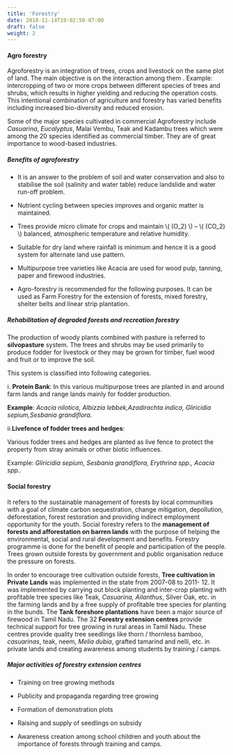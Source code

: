 ```yaml
---
title: 'Forestry'
date: 2018-11-14T19:02:50-07:00
draft: false
weight: 2
---
```


#### Agro forestry


Agroforestry is an integration of trees, crops
and livestock on the same plot of land. The main
objective is on the interaction among them .
Example: intercropping of two or more crops
between different species of trees and shrubs,
which results in higher yielding and reducing the
operation costs. This intentional combination
of agriculture and forestry has varied benefits
including increased bio-diversity and reduced
erosion.


Some of the major species cultivated in
commercial Agroforestry include *Casuarina*,
*Eucalyptus*, Malai Vembu, Teak and Kadambu
trees which were among the 20 species
identified as commercial timber. They are of
great importance to wood-based industries.


##### Benefits of agroforestry

*  It is an answer to the problem of soil and
water conservation and also to stabilise
the soil (salinity and water table) reduce
landslide and water run-off problem.



* Nutrient cycling between species improves
and organic matter is maintained.


* Trees provide micro climate for crops and
maintain \\( (O_2) \\)   –   \\( (CO_2) \\)   balanced, atmospheric
temperature and relative humidity.

* Suitable for dry land where rainfall is
minimum and hence it is a good system for
alternate land use pattern.

* Multipurpose tree varieties like Acacia are
used for wood pulp, tanning, paper and
firewood industries.


* Agro-forestry is recommended for the
following purposes. It can be used as
Farm Forestry for the extension of forests,
mixed forestry, shelter belts and linear strip
plantation.


##### Rehabilitation of degraded forests and recreation forestry

The production of woody plants combined
with pasture is referred to **silvopasture** system.
The trees and shrubs may be used primarily
to produce fodder for livestock or they may
be grown for timber, fuel wood and fruit or to
improve the soil.


This system is classified into following categories.



i. **Protein Bank**: In this various multipurpose
trees are planted in and around farm
lands and range lands mainly for fodder
production.


**Example**: *Acacia nilotica, Albizzia lebbek,Azadirachta indica, Gliricidia sepium,Sesbania grandiflora.*



ii.**Livefence of fodder trees and hedges**:


Various fodder trees and hedges are planted
as live fence to protect the property from
stray animals or other biotic influences.





Example: *Gliricidia sepium, Sesbania grandiflora, Erythrina spp., Acacia spp..*



#### Social forestry



It refers to the sustainable management of
forests by local communities with a goal
of climate carbon sequestration, change
mitigation, depollution, deforestation, forest
restoration and providing indirect employment
opportunity for the youth. Social forestry refers
to the **management of forests and afforestation on barren lands** with the purpose of helping the
environmental, social and rural development
and benefits. Forestry programme is done
for the benefit of people and participation of the people. Trees grown outside forests by
government and public organisation reduce the
pressure on forests.


In order to encourage tree cultivation outside
forests, **Tree cultivation in Private Lands** was
implemented in the state from 2007-08 to 2011-
12. It was implemented by carrying out block
planting and inter-crop planting with profitable
tree species like Teak, *Casuarina, Ailanthus*,
Silver Oak, etc. in the farming lands and by a
free supply of profitable tree species for planting
in the bunds. The **Tank foreshore plantations**
have been a major source of firewood in Tamil
Nadu. The 32 **Forestry extension centres**
provide technical support for tree growing in
rural areas in Tamil Nadu. These centres provide
quality tree seedlings like thorn / thornless
bamboo, *casuarinas*, teak, neem, *Melia dubia*,
grafted tamarind and nelli, etc. in private lands
and creating awareness among students by
training / camps.




#####  Major activities of forestry extension centres



* Training on tree growing methods



* Publicity and propaganda regarding tree
growing

* Formation of demonstration plots


* Raising and supply of seedlings on subsidy

* Awareness creation among school children
and youth about the importance of forests
through training and camps.

















